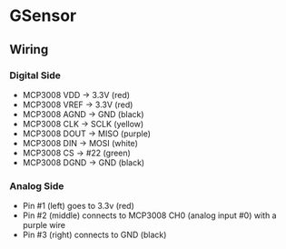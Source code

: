# GSensor

## Wiring
### Digital Side
* MCP3008 VDD -> 3.3V (red)
* MCP3008 VREF -> 3.3V (red)
* MCP3008 AGND -> GND (black)
* MCP3008 CLK -> SCLK (yellow)
* MCP3008 DOUT -> MISO (purple)
* MCP3008 DIN -> MOSI (white)
* MCP3008 CS -> #22 (green)
* MCP3008 DGND -> GND (black)
### Analog Side
* Pin #1 (left) goes to 3.3v (red)
* Pin #2 (middle) connects to MCP3008 CH0 (analog input #0) with a purple wire
* Pin #3 (right) connects to GND (black)
